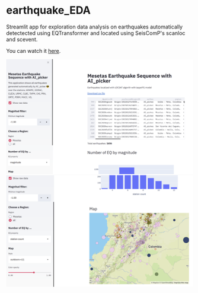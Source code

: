 # earthquake_EDA
Streamlit app for exploration data analysis on earthquakes automatically detectected using EQTransformer and located using SeisComP's scanloc and scevent.

You can watch it [here](https://mesetas-ai-picker.herokuapp.com/).

![Image of earthquake EDA app](https://github.com/dsiervo/earthquake_EDA/raw/master/Captura%20de%20pantalla%20de%202021-02-16%2010-47-19.png)
![Image of earthquake EDA app](https://github.com/dsiervo/earthquake_EDA/raw/master/Captura%20de%20pantalla%20de%202021-02-16%2010-48-34.png)
